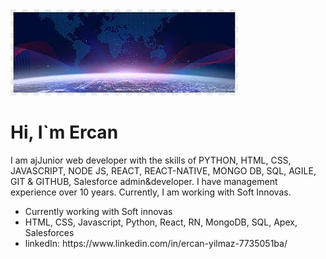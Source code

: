 <div>
<img src="banner.jfif"/>
<h1>Hi, I`m Ercan</h1>
<p>I am ajJunior web developer with the skills of PYTHON, HTML, CSS, JAVASCRIPT, NODE JS, REACT, REACT-NATIVE, MONGO DB, SQL, AGILE, GIT & GITHUB, Salesforce admin&developer. I have management experience over 10 years. Currently, I am working with Soft Innovas.</p>
<ul>
  <li>Currently working with Soft innovas</li>
  <li>HTML, CSS, Javascript, Python, React, RN, MongoDB, SQL, Apex, Salesforces</li>
  <li>linkedIn: https://www.linkedin.com/in/ercan-yilmaz-7735051ba/ </li>
</ul>
</div>
